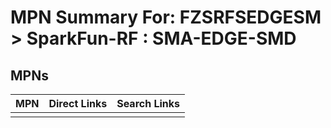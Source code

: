 



# MPN Summary For: FZSRFSEDGESM > SparkFun-RF : SMA-EDGE-SMD

## MPNs
  

|MPN|Direct Links|Search Links|
| :--- | :--- | :--- |
||||
